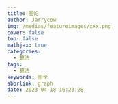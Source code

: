 ```yaml
---
title: 图论
author: Jarrycow
img: /medias/featureimages/xxx.png
cover: false
top: false
mathjax: true
categories:
  - 算法
tags:
  - 算法
keywords: 图论
abbrlink: graph
date: 2023-04-18 16:23:28
---
```




<!--more-->